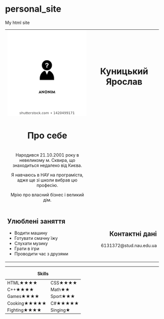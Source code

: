# personal_site
My html site
<!DOCTYPE html>
<html lang="en">
<head>
    <meta charset="UTF-8">
    <meta name="viewport" content="width=device-width, initial-scale=1.0">
    
</head>

<body>
    <table>
    <tr>
    <td align="left"><img src="image.jpg" alt="photo"></td>
    <td align="center"><h1>Куницький Ярослав</h1></td>
    </tr>
    <tr>
        <td align="center"><h1>Про себе</h1></td>
    </tr>
    <tr>
        <td align="center">
    <p>Народився 21.10.2001 року в невеликому м. Сквира, що знаходиться недалеко від Києва.</p>
    <p>Я навчаюсь в НАУ на програміста, адже ще зі школи вибрав цю професію.</p>
    <p>Мрію про власний бізнес і великий дім.</p>
        </td>
    </tr>
        <td>
    <h2>Улюблені заняття</h2>
    <ul>
        <li>Водити машину</li>
        <li>Готувати смачну їжу</li>
        <li>Слухати музику</li>
        <li>Грати в ігри </li>
        <li>Проводити час з друзями </li>
    </ul>
        </td>
        <td align="right">
    <h2>Контактні дані</h2>
    <a>6131372@stud.nau.edu.ua</a>
    </td>
    </tr>
</table>
<hr>
<table align="center">
    <caption><strong>Skills</strong></caption>
    <tr>
        <td>HTML&#9733&#9733&#9733&#9733</td>
        <td>CSS&#9733&#9733&#9733&#9733</td>
    </tr>
    <tr>
        <td>C++&#9733&#9733&#9733&#9733</td>
        <td>Math&#9733&#9733</td>
    </tr>
    <tr>
        <td>Games&#9733&#9733&#9733&#9733</td>
        <td>Sport&#9733&#9733&#9733</td>
    </tr>
    <tr>
        <td>Cooking&#9733&#9733&#9733&#9733&#9733</td>
        <td>C#&#9733&#9733&#9733&#9733&#9733</td>
    </tr>
    <tr>
        <td>Fighting&#9733&#9733&#9733&#9733</td>
        <td>Singing&#9733</td>
    </tr>
    
</table>
</body>
</html>
